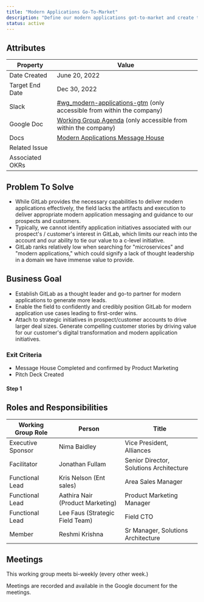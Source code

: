 ```yaml
---
title: "Modern Applications Go-To-Market"
description: "Define our modern applications got-to-market and create the necessary resources to support the motion."
status: active
---
```


## Attributes

| Property        | Value           |
|-----------------|-----------------|
| Date Created    | June 20, 2022  |
| Target End Date | Dec 30, 2022   |
| Slack           | [#wg_modern-applications-gtm](https://gitlab.slack.com/archives/C03KMQX21FG) (only accessible from within the company) |
| Google Doc      | [Working Group Agenda](https://docs.google.com/document/d/1ivUz4YZSGIp-x_eG2Mt3Hqv3vtRajzAAyDIxWhu9iWM/edit) (only accessible from within the company) |
| Docs            | [Modern Applications Message House](https://docs.google.com/document/d/17R_pZbVzYrv9bygL5QwGd_GC6oTKzbLfFfMBRKIVfug/edit#heading=h.5o81q1csv5xo)|
| Related Issue   |  |
| Associated OKRs | |

## Problem To Solve

- While GitLab provides the necessary capabilities to deliver modern applications effectively, the field lacks the artifacts and execution to deliver appropriate modern application messaging and guidance to our prospects and customers.
- Typically, we cannot identify application initiatives associated with our prospect's / customer's interest in GitLab, which limits our reach into the account and our ability to tie our value to a c-level initiative.
- GitLab ranks relatively low when searching for "microservices" and "modern applications," which could signify a lack of thought leadership in a domain we have immense value to provide.


## Business Goal

- Establish GitLab as a thought leader and go-to partner for modern applications to generate more leads.
- Enable the field to confidently and credibly position GitLab for modern application use cases leading to first-order wins.
- Attach to strategic initiatives in prospect/customer accounts to drive larger deal sizes.
Generate compelling customer stories by driving value for our customer's digital transformation and modern application initiatives.

### Exit Criteria

- Message House Completed and confirmed by Product Marketing
- Pitch Deck Created

#### Step 1



## Roles and Responsibilities

| Working Group Role    | Person                   | Title                          |
|-----------------------|--------------------------|--------------------------------|
| Executive Sponsor     | Nima Baidley          | Vice President, Alliances       |
| Facilitator           | Jonathan Fullam          | Senior Director, Solutions Architecture   |
| Functional Lead       |Kris Nelson (Ent sales)            | Area Sales Manager |
| Functional Lead       |Aathira Nair (Product Marketing)            | Product Marketing Manager |
| Functional Lead       | Lee Faus (Strategic Field Team)              | Field CTO |
| Member                |Reshmi Krishna           | Sr Manager, Solutions Architecture |

## Meetings

This working group meets bi-weekly (every other week.)

Meetings are recorded and available in the Google document for the meetings.
